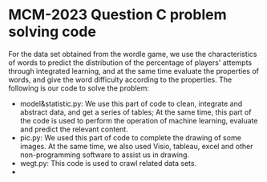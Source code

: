 # MCM-2023 Question C problem solving code

For the data set obtained from the wordle game, we use the characteristics of words to predict the distribution of the percentage of players' attempts through integrated learning, and at the same time evaluate the properties of words, and give the word difficulty according to the properties. The following is our code to solve the problem:

- model&statistic.py: We use this part of code to clean, integrate and abstract data, and get a series of tables; At the same time, this part of the code is used to perform the operation of machine learning, evaluate and predict the relevant content.
- pic.py: We used this part of code to complete the drawing of some images. At the same time, we also used Visio, tableau, excel and other non-programming software to assist us in drawing.
- wegt.py: This code is used to crawl related data sets.
- 
